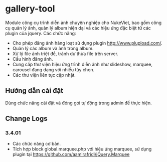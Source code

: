gallery-tool
============

Module công cụ trình diễn ảnh chuyên nghiệp cho NukeViet, bao gồm công cụ quản lý ảnh, quản lý album hiện dại và các hiệu ứng đặc biệt từ các plugin của jquery.
Các chức năng:
* Cho phép đăng ảnh hàng loạt sử dụng plugin http://www.plupload.com/.
* Quản lý các album và ảnh trong album.
* Xử lý file ảnh triệt để, tránh dư thừa file trên server.
* Cấu hình đăng ảnh.
* Cung cấp thư viện hiệu ứng trình diễn ảnh như slideshow, marquee, carousel đang dạng với nhiều tùy chọn.
* Các thư viện liên tục cập nhật.

## Hướng dẫn cài đặt
Dùng chức năng cài đặt và đóng gói tự động trong admin để thực hiện.

## Change Logs
### 3.4.01
* Các chức năng cơ bản.
* Tích hợp block global.marquee.php với hiệu ứng marquee, sử dụng plugin tại https://github.com/aamirafridi/jQuery.Marquee
